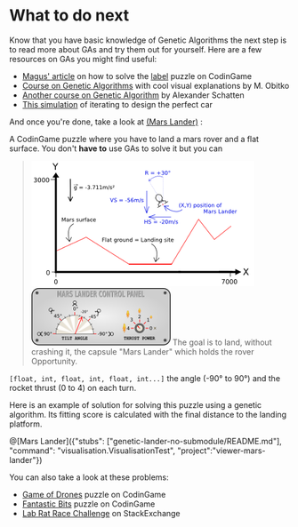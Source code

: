 # What to do next

Know that you have basic knowledge of Genetic Algorithms the next step is to read more about GAs and try them out for yourself. Here are a few resources on GAs you might find useful:

* [Magus' article](http://files.magusgeek.com/csb/csb_en.html) on how to solve the [label] puzzle on CodinGame
* [Course on Genetic Algorithms](http://www.obitko.com/tutorials/genetic-algorithms/) with cool visual explanations by M. Obitko
* [Another course on Genetic Algorithm](http://web.cs.ucdavis.edu/~vemuri/classes/ecs271/Genetic%20Algorithms%20Short%20Tutorial.htm) by Alexander Schatten
* [This simulation](http://rednuht.org/genetic_cars_2/) of iterating to design the perfect car

And once you're done, take a look at [(Mars Lander)](https://www.codingame.com/training/easy/mars-lander-episode-1) :

A CodinGame puzzle where you have to land a mars rover and a flat surface. You don't **have to** use GAs to solve it but you can

> ![Mars Lander : simulation](/img/marslander.png "Mars Lander : simulation")
> ![Mars Lander : console](/img/ControlPanel.png "Mars Lander : console")
> The goal is to land, without crashing it, the capsule "Mars Lander" which holds the rover Opportunity.

`[float, int, float, int, float, int...]` the angle (-90° to 90°) and the rocket thrust (0 to 4) on each turn.

Here is an example of solution for solving this puzzle using a genetic algorithm.
Its fitting score is calculated with the final distance to the landing platform.

@[Mars Lander]({"stubs": ["genetic-lander-no-submodule/README.md"], "command": "visualisation.VisualisationTest", "project":"viewer-mars-lander"})

You can also take a look at these problems:

* [Game of Drones](https://www.codingame.com/multiplayer/bot-programming/game-of-drones) puzzle on CodinGame
* [Fantastic Bits](https://www.codingame.com/multiplayer/bot-programming/fantastic-bits) puzzle on CodinGame
* [Lab Rat Race Challenge](https://codegolf.stackexchange.com/questions/44707/lab-rat-race-an-exercise-in-genetic-algorithms) on StackExchange

[label]: https://www.codingame.com/multiplayer/bot-programming/coders-strike-back
